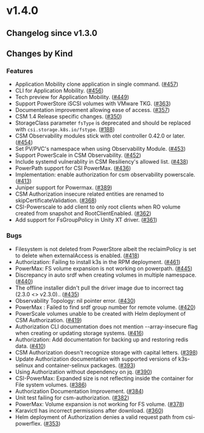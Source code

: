 # v1.4.0 

## Changelog since v1.3.0 

## Changes by Kind 

### Features 

- Application Mobility clone application in single command. ([#457](https://github.com/dell/csm/issues/457))
- CLI for Application Mobility. ([#456](https://github.com/dell/csm/issues/456))
- Tech preview for Application Mobility. ([#449](https://github.com/dell/csm/issues/449))
- Support PowerStore iSCSI volumes with VMware TKG. ([#363](https://github.com/dell/csm/issues/363))
- Documentation improvement allowing ease of access. ([#357](https://github.com/dell/csm/issues/357))
- CSM 1.4 Release specific changes. ([#350](https://github.com/dell/csm/issues/350))
- StorageClass parameter `fsType` is deprecated and should be replaced with `csi.storage.k8s.io/fstype`. ([#188](https://github.com/dell/csm/issues/188))
- CSM Observability modules stick with otel controller 0.42.0 or later. ([#454](https://github.com/dell/csm/issues/454))
- Set PV/PVC's namespace when using Observability Module. ([#453](https://github.com/dell/csm/issues/453))
- Support PowerScale in CSM Observability. ([#452](https://github.com/dell/csm/issues/452))
- Include systemd vulnerablity in CSM Resiliency's allowed list. ([#438](https://github.com/dell/csm/issues/438))
- PowerPath support for CSI PowerMax. ([#436](https://github.com/dell/csm/issues/436))
- Implementation: enable authorization for csm observability powerscale. ([#413](https://github.com/dell/csm/issues/413))
- Juniper support for Powermax. ([#389](https://github.com/dell/csm/issues/389))
- CSM Authorization insecure related entities are renamed to skipCertificateValidation. ([#368](https://github.com/dell/csm/issues/368))
- CSI-Powerscale to add client to only root clients when RO volume created from snapshot and RootClientEnabled. ([#362](https://github.com/dell/csm/issues/362))
- Add support for FsGroupPolicy in Unity XT driver. ([#361](https://github.com/dell/csm/issues/361))

### Bugs 

- Filesystem is not deleted from PowerStore albeit the reclaimPolicy is set to delete when externalAccess is enabled. ([#418](https://github.com/dell/csm/issues/418))
- Authorization: Failing to install k3s in the RPM deployment. ([#461](https://github.com/dell/csm/issues/461))
- PowerMax: FS volume expansion is not working on powerpath. ([#445](https://github.com/dell/csm/issues/445))
- Discrepancy  in auto srdf when creating volumes in multiple namespace. ([#440](https://github.com/dell/csm/issues/440))
- The offline installer didn't pull the driver image due to incorrect tag (2.3.0 <> v2.3.0).. ([#435](https://github.com/dell/csm/issues/435))
- Observability Topology: nil pointer error. ([#430](https://github.com/dell/csm/issues/430))
- PowerMax : Failed to find srdf group number for remote volume. ([#420](https://github.com/dell/csm/issues/420))
- PowerScale volumes unable to be created with Helm deployment of CSM Authorization. ([#419](https://github.com/dell/csm/issues/419))
- Authorization CLI documentation does not mention --array-insecure flag when creating or updating storage systems. ([#416](https://github.com/dell/csm/issues/416))
- Authorization: Add documentation for backing up and restoring redis data. ([#410](https://github.com/dell/csm/issues/410))
- CSM Authorization doesn't recognize storage with capital letters. ([#398](https://github.com/dell/csm/issues/398))
- Update Authorization documentation with supported versions of k3s-selinux and container-selinux packages. ([#393](https://github.com/dell/csm/issues/393))
- Using Authorization without dependency on jq. ([#390](https://github.com/dell/csm/issues/390))
- CSI-PowerMax: Expanded size is not reflecting inside the container for File system volumes. ([#386](https://github.com/dell/csm/issues/386))
- Authorization Documentation Improvement. ([#384](https://github.com/dell/csm/issues/384))
- Unit test failing for csm-authorization. ([#382](https://github.com/dell/csm/issues/382))
- PowerMax: Volume expansion is not working for FS volume. ([#378](https://github.com/dell/csm/issues/378))
- Karavictl has incorrect permissions after download. ([#360](https://github.com/dell/csm/issues/360))
- Helm deployment of Authorization denies a valid request path from csi-powerflex. ([#353](https://github.com/dell/csm/issues/353))

